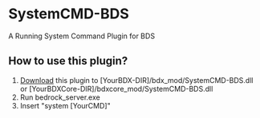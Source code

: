 # SystemCMD-BDS
A Running System Command Plugin for BDS    

## How to use this plugin?
1. [Download](https://file.skytown.xyz:18620/?dir=Release/SystemCMD-BDS) this plugin to [YourBDX-DIR]/bdx_mod/SystemCMD-BDS.dll or [YourBDXCore-DIR]/bdxcore_mod/SystemCMD-BDS.dll
2. Run bedrock_server.exe
3. Insert "system [YourCMD]"
